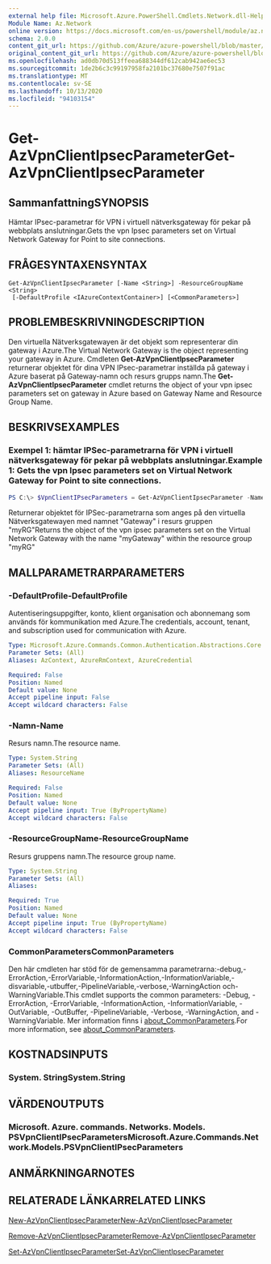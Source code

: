 ```yaml
---
external help file: Microsoft.Azure.PowerShell.Cmdlets.Network.dll-Help.xml
Module Name: Az.Network
online version: https://docs.microsoft.com/en-us/powershell/module/az.network/get-azvpnclientipsecparameter
schema: 2.0.0
content_git_url: https://github.com/Azure/azure-powershell/blob/master/src/Network/Network/help/Get-AzVpnClientIpsecParameter.md
original_content_git_url: https://github.com/Azure/azure-powershell/blob/master/src/Network/Network/help/Get-AzVpnClientIpsecParameter.md
ms.openlocfilehash: ad0db70d513ffeea688344df612cab942ae6ec53
ms.sourcegitcommit: 1de2b6c3c99197958fa2101bc37680e7507f91ac
ms.translationtype: MT
ms.contentlocale: sv-SE
ms.lasthandoff: 10/13/2020
ms.locfileid: "94103154"
---
```

# <span data-ttu-id="14011-101">Get-AzVpnClientIpsecParameter</span><span class="sxs-lookup"><span data-stu-id="14011-101">Get-AzVpnClientIpsecParameter</span></span>

## <span data-ttu-id="14011-102">Sammanfattning</span><span class="sxs-lookup"><span data-stu-id="14011-102">SYNOPSIS</span></span>
<span data-ttu-id="14011-103">Hämtar IPsec-parametrar för VPN i virtuell nätverksgateway för pekar på webbplats anslutningar.</span><span class="sxs-lookup"><span data-stu-id="14011-103">Gets the vpn Ipsec parameters set on Virtual Network Gateway for Point to site connections.</span></span>

## <span data-ttu-id="14011-104">FRÅGESYNTAXEN</span><span class="sxs-lookup"><span data-stu-id="14011-104">SYNTAX</span></span>

```
Get-AzVpnClientIpsecParameter [-Name <String>] -ResourceGroupName <String>
 [-DefaultProfile <IAzureContextContainer>] [<CommonParameters>]
```

## <span data-ttu-id="14011-105">PROBLEMBESKRIVNING</span><span class="sxs-lookup"><span data-stu-id="14011-105">DESCRIPTION</span></span>
<span data-ttu-id="14011-106">Den virtuella Nätverksgatewayen är det objekt som representerar din gateway i Azure.</span><span class="sxs-lookup"><span data-stu-id="14011-106">The Virtual Network Gateway is the object representing your gateway in Azure.</span></span>
<span data-ttu-id="14011-107">Cmdleten **Get-AzVpnClientIpsecParameter** returnerar objektet för dina VPN IPsec-parametrar inställda på gateway i Azure baserat på Gateway-namn och resurs grupps namn.</span><span class="sxs-lookup"><span data-stu-id="14011-107">The **Get-AzVpnClientIpsecParameter** cmdlet returns the object of your vpn ipsec parameters set on gateway in Azure based on Gateway Name and Resource Group Name.</span></span>

## <span data-ttu-id="14011-108">BESKRIVS</span><span class="sxs-lookup"><span data-stu-id="14011-108">EXAMPLES</span></span>

### <span data-ttu-id="14011-109">Exempel 1: hämtar IPSec-parametrarna för VPN i virtuell nätverksgateway för pekar på webbplats anslutningar.</span><span class="sxs-lookup"><span data-stu-id="14011-109">Example 1: Gets the vpn Ipsec parameters set on Virtual Network Gateway for Point to site connections.</span></span>
```powershell
PS C:\> $VpnClientIPsecParameters = Get-AzVpnClientIpsecParameter -Name myGateway -ResourceGroupName myRG
```

<span data-ttu-id="14011-110">Returnerar objektet för IPSec-parametrarna som anges på den virtuella Nätverksgatewayen med namnet "Gateway" i resurs gruppen "myRG"</span><span class="sxs-lookup"><span data-stu-id="14011-110">Returns the object of the vpn ipsec parameters set on the Virtual Network Gateway with the name "myGateway" within the resource group "myRG"</span></span>

## <span data-ttu-id="14011-111">MALLPARAMETRAR</span><span class="sxs-lookup"><span data-stu-id="14011-111">PARAMETERS</span></span>

### <span data-ttu-id="14011-112">-DefaultProfile</span><span class="sxs-lookup"><span data-stu-id="14011-112">-DefaultProfile</span></span>
<span data-ttu-id="14011-113">Autentiseringsuppgifter, konto, klient organisation och abonnemang som används för kommunikation med Azure.</span><span class="sxs-lookup"><span data-stu-id="14011-113">The credentials, account, tenant, and subscription used for communication with Azure.</span></span>

```yaml
Type: Microsoft.Azure.Commands.Common.Authentication.Abstractions.Core.IAzureContextContainer
Parameter Sets: (All)
Aliases: AzContext, AzureRmContext, AzureCredential

Required: False
Position: Named
Default value: None
Accept pipeline input: False
Accept wildcard characters: False
```

### <span data-ttu-id="14011-114">-Namn</span><span class="sxs-lookup"><span data-stu-id="14011-114">-Name</span></span>
<span data-ttu-id="14011-115">Resurs namn.</span><span class="sxs-lookup"><span data-stu-id="14011-115">The resource name.</span></span>

```yaml
Type: System.String
Parameter Sets: (All)
Aliases: ResourceName

Required: False
Position: Named
Default value: None
Accept pipeline input: True (ByPropertyName)
Accept wildcard characters: False
```

### <span data-ttu-id="14011-116">-ResourceGroupName</span><span class="sxs-lookup"><span data-stu-id="14011-116">-ResourceGroupName</span></span>
<span data-ttu-id="14011-117">Resurs gruppens namn.</span><span class="sxs-lookup"><span data-stu-id="14011-117">The resource group name.</span></span>

```yaml
Type: System.String
Parameter Sets: (All)
Aliases:

Required: True
Position: Named
Default value: None
Accept pipeline input: True (ByPropertyName)
Accept wildcard characters: False
```

### <span data-ttu-id="14011-118">CommonParameters</span><span class="sxs-lookup"><span data-stu-id="14011-118">CommonParameters</span></span>
<span data-ttu-id="14011-119">Den här cmdleten har stöd för de gemensamma parametrarna:-debug,-ErrorAction,-ErrorVariable,-InformationAction,-InformationVariable,-disvariable,-utbuffer,-PipelineVariable,-verbose,-WarningAction och-WarningVariable.</span><span class="sxs-lookup"><span data-stu-id="14011-119">This cmdlet supports the common parameters: -Debug, -ErrorAction, -ErrorVariable, -InformationAction, -InformationVariable, -OutVariable, -OutBuffer, -PipelineVariable, -Verbose, -WarningAction, and -WarningVariable.</span></span> <span data-ttu-id="14011-120">Mer information finns i [about_CommonParameters](http://go.microsoft.com/fwlink/?LinkID=113216).</span><span class="sxs-lookup"><span data-stu-id="14011-120">For more information, see [about_CommonParameters](http://go.microsoft.com/fwlink/?LinkID=113216).</span></span>

## <span data-ttu-id="14011-121">KOSTNADS</span><span class="sxs-lookup"><span data-stu-id="14011-121">INPUTS</span></span>

### <span data-ttu-id="14011-122">System. String</span><span class="sxs-lookup"><span data-stu-id="14011-122">System.String</span></span>

## <span data-ttu-id="14011-123">VÄRDEN</span><span class="sxs-lookup"><span data-stu-id="14011-123">OUTPUTS</span></span>

### <span data-ttu-id="14011-124">Microsoft. Azure. commands. Networks. Models. PSVpnClientIPsecParameters</span><span class="sxs-lookup"><span data-stu-id="14011-124">Microsoft.Azure.Commands.Network.Models.PSVpnClientIPsecParameters</span></span>

## <span data-ttu-id="14011-125">ANMÄRKNINGAR</span><span class="sxs-lookup"><span data-stu-id="14011-125">NOTES</span></span>

## <span data-ttu-id="14011-126">RELATERADE LÄNKAR</span><span class="sxs-lookup"><span data-stu-id="14011-126">RELATED LINKS</span></span>

[<span data-ttu-id="14011-127">New-AzVpnClientIpsecParameter</span><span class="sxs-lookup"><span data-stu-id="14011-127">New-AzVpnClientIpsecParameter</span></span>](./New-AzVpnClientIpsecParameter.md)

[<span data-ttu-id="14011-128">Remove-AzVpnClientIpsecParameter</span><span class="sxs-lookup"><span data-stu-id="14011-128">Remove-AzVpnClientIpsecParameter</span></span>](./Remove-AzVpnClientIpsecParameter.md)

[<span data-ttu-id="14011-129">Set-AzVpnClientIpsecParameter</span><span class="sxs-lookup"><span data-stu-id="14011-129">Set-AzVpnClientIpsecParameter</span></span>](./Set-AzVpnClientIpsecParameter.md)
